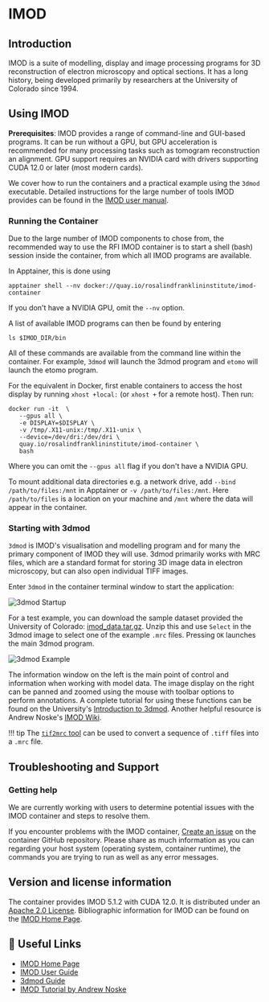 # IMOD
## Introduction
IMOD is a suite of modelling, display and image processing programs for 3D
reconstruction of electron microscopy and optical sections. It has a long
history, being developed primarily by researchers at the University of Colorado
since 1994.


## Using IMOD
**Prerequisites**:
IMOD provides a range of command-line and GUI-based programs.
It can be run without a GPU, but GPU acceleration is recommended for many
processing tasks such as tomogram reconstruction an alignment. 
GPU support requires an NVIDIA card with drivers supporting CUDA 12.0 or later
(most modern cards).


We cover how to run the containers and a practical example using the 
`3dmod` executable. Detailed instructions for the large number of tools
IMOD provides can be found in the [IMOD user manual](https://bio3d.colorado.edu/imod/doc/guide.html).


### Running the Container
Due to the large number of IMOD components to chose from, the recommended way to
use the RFI IMOD container is to start a shell (bash) session inside the
container, from which all IMOD programs are available.

In Apptainer, this is done using
```
apptainer shell --nv docker://quay.io/rosalindfranklininstitute/imod-container
```
If you don't have a NVIDIA GPU, omit the `--nv` option. 

A list of available IMOD programs can then be found by entering
```
ls $IMOD_DIR/bin
```
All of these commands are available from the command line within the container.
For example, `3dmod` will launch the 3dmod program and `etomo` will launch the
etomo program. 

For the equivalent in Docker, first enable containers to access the host
display by running `xhost +local:` (or `xhost +` for a remote host). Then run:
```
docker run -it  \
   --gpus all \
   -e DISPLAY=$DISPLAY \
   -v /tmp/.X11-unix:/tmp/.X11-unix \
   --device=/dev/dri:/dev/dri \
   quay.io/rosalindfranklininstitute/imod-container \
   bash
```
Where you can omit the `--gpus all` flag if you don't have a NVIDIA GPU.

To mount additional data directories e.g. a network drive, add
`--bind /path/to/files:/mnt` in Apptainer or 
`-v /path/to/files:/mnt`. Here `/path/to/files` is a location on your machine
and `/mnt` where the data will appear in the container.

### Starting with 3dmod

`3dmod` is IMOD's visualisation and modelling program and for many the primary
component of IMOD they will use. 3dmod primarily works with MRC files, which are
a standard format for storing 3D image data in electron microscopy, but can also
open individual TIFF images. 

Enter `3dmod` in the container terminal window to start the application:

![3dmod Startup](image/imod-3dmod-startup.png "3dmod Startup Window")

For a test example, you can download the sample dataset provided the University
of Colorado: [imod_data.tar.gz](https://bio3d.colorado.edu/imod/files/imod_data.tar.gz).
Unzip this and use `Select` in the 3dmod image to select one of the example
`.mrc` files. Pressing `OK` launches the main 3dmod program.

![3dmod Example](imod-3dmod-golgi.png "3dmod Example")

The information window on the left is the main point of control and information
when working with model data. The image display on the right can be panned 
and zoomed using the mouse with toolbar options to perform
annotations. A complete tutorial for using these functions can be found
on the University's [Introduction to 3dmod](http://bio3d.colorado.edu/imod/doc/3dmodguide.html).
Another helpful resource is Andrew Noske's [IMOD Wiki](https://andrewnoske.com/wiki/IMOD).

!!! tip
    The [`tif2mrc` tool](https://bio3d.colorado.edu/imod/doc/man/tif2mrc.html)
    can be used to convert a sequence of `.tiff` files into a `.mrc` file.

## Troubleshooting and Support
<!--### Known Issues-->
### Getting help
We are currently working with users to determine potential issues with the IMOD container
and steps to resolve them.

If you encounter  problems with the IMOD container,
[Create an issue](https://github.com/rosalindfranklininstitute/imod-container/issues/new)
on the container GitHub repository. Please share as much information 
as you can regarding your host system (operating system, container runtime),
the commands you are trying to run as well as any error messages.

## Version and license information
The container provides IMOD 5.1.2 with CUDA 12.0.
It is distributed under an [Apache 2.0 License](https://github.com/rosalindfranklininstitute/fiji-mobie?tab=Apache-2.0-1-ov-file).
Bibliographic information for IMOD can be found on the [IMOD Home Page](http://bio3d.colorado.edu/imod/).

## 🔗 Useful Links

- [IMOD Home Page](https://bio3d.colorado.edu/imod/)
- [IMOD User Guide](https://bio3d.colorado.edu/imod/doc/guide.html)
- [3dmod Guide](http://bio3d.colorado.edu/imod/doc/3dmodguide.html)
- [IMOD Tutorial by Andrew Noske](https://andrewnoske.com/wiki/IMOD_-_tutorial)
